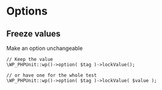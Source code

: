# Options

## Freeze values

Make an option unchangeable

	// Keep the value
	\WP_PHPUnit::wp()->option( $tag )->lockValue();
	
	// or have one for the whole test
	\WP_PHPUnit::wp()->option( $tag )->lockValue( $value );
